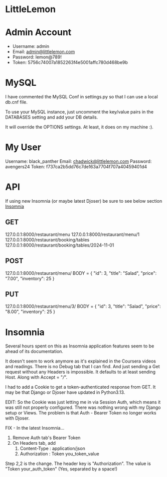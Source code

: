 # LittleLemon

# Admin Account
- Username: admin
- Email: admin@littlelemon.com
- Password: lemon@789!
- Token: 5756c74007a1852263f4e5001affc780d468be9b

# MySQL
I have commented the MySQL Conf in settings.py so that I can use a local db.cnf file.

To use your MySQL instance, just uncomment the key/value pairs in the DATABASES setting and add your DB details.

It will override the OPTIONS settings. At least, it does on my machine :).

# My User
Username: black_panther
Email: chadwick@littlelemon.com
Password: avengers24
Token: f737ca2b5dd76c7de163a7704f707a40459401d4

# API
If using new Insomnia (or maybe latest Djoser) be sure to see below section [Insomnia](#Insomnia)

## GET
127.0.0.1:8000/restaurant/menu
127.0.0.1:8000/restaurant/menu/1
127.0.0.1:8000/restaurant/booking/tables
127.0.0.1:8000/restaurant/booking/tables/2024-11-01

## POST
127.0.0.1:8000/restaurant/menu/
BODY =  {
            "id": 3,
            "title": "Salad",
            "price": "7.00",
            "inventory": 25
        }

## PUT
127.0.0.1:8000/restaurant/menu/3/
BODY =  {
            "id": 3,
            "title": "Salad",
            "price": "8.00",
            "inventory": 25
        }

# Insomnia
Several hours spent on this as Insomnia application features seem to be ahead of its documentation.

It doesn't seem to work anymore as it's explained in the Coursera videos and readings. There is no Debug tab that I can find.
And just sending a Get request without any Headers is impossible. It defaults to at least sending Host. Along with Accept = "*/*".

I had to add a Cookie to get a token-authenticated response from GET. It may be that Django or Djoser have updated in Python3.13.

EDIT: So the Cookie was just letting me in via Session Auth, which means it was still not properly configured. There was nothing
wrong with my Django setup or Views. The problem is that Auth - Bearer Token no longer works with Djoser.

FIX - In the latest Insomnia...
1) Remove Auth tab's Bearer Token
2) On Headers tab, add
   1) Content-Type : application/json
   2) Authorization : Token you_token_value

Step 2,2 is the change. The header key is "Authorization". The value is "Token your_auth_token" (Yes, separated by a space!)

